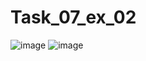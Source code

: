 # Task_07_ex_02
![image](https://user-images.githubusercontent.com/90615950/148763649-1241bb81-b84c-46fc-88bd-57ec6e771a0b.png)
![image](https://user-images.githubusercontent.com/90615950/148763688-48971204-e98e-4064-9857-dbb7034211f9.png)
